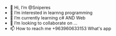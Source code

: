 - 👋 Hi, I’m @Sniperes
- 👀 I’m interested in learnng programming
- 🌱 I’m currently learning c# AND Web
- 💞️ I’m looking to collaborate on ...
- 📫 How to reach me +963960633153 What's app

<!---
Sniperes/Sniperes is a ✨ special ✨ repository because its `README.md` (this file) appears on your GitHub profile.
You can click the Preview link to take a look at your changes.
--->
